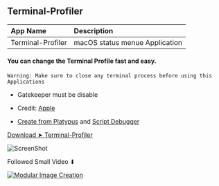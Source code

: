 ## Terminal-Profiler

App Name|Description
:----|:----
Terminal-Profiler|macOS status menue Application

#### You can change the Terminal Profile fast and easy.

`Warning: Make sure to close any terminal process before using this Applications`
- Gatekeeper must be disable

- Credit: [Apple](https://www.apple.com/) 
- [Create from Platypus](https://sveinbjorn.org/platypus) and [Script Debugger](https://latenightsw.com/)

[Download ➤ Terminal-Profiler](https://github.com/chris1111/Terminal-Profiler/raw/main/Terminal%20Profiler.dmg.zip)


![ScreenShot](https://user-images.githubusercontent.com/6248794/145693044-e8e7df26-701c-4cac-9085-90c105f74b85.png)

Followed Small Video ⬇︎ 

[![Modular Image Creation](https://user-images.githubusercontent.com/6248794/134072536-7c46b8cc-4d8b-42f9-a28a-3c02734f1f5d.png)](https://youtu.be/zopgftwtpsQ)



 
